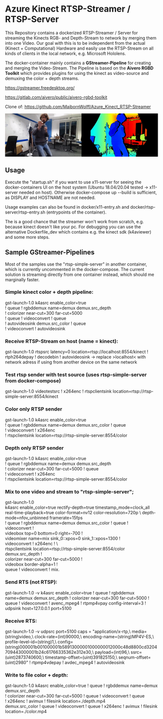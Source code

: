 # Azure Kinect RTSP-Streamer / RTSP-Server

This Repository contains a dockerized RTSP-Streamer / Server for streaming the Kinects RGB- and Depth-Stream to network
by merging them into one Video. Our goal with this is to be independent from the actual (Kinect + Computational) Hardware
and easily use the RTSP-Stream on all kinds of clients in the local network, e.g. Microsoft Hololens.

The docker-container mainly contains a **GStreamer-Pipeline** for creating and merging the Video-Stream. The Pipeline is based
on the **Aivero RGBD Toolkit** which provides plugins for using the kinect as video-source and demuxing the color + depth streams.

https://gstreamer.freedesktop.org/

https://gitlab.com/aivero/public/aivero-rgbd-toolkit

Clone of:
https://github.com/MaibornWolff/Azure_Kinect_RTSP-Streamer

![](theGif.gif)

## Usage

Execute the "startup.sh" if you want to use x11-server for seeing the docker-containers UI on the host system (Ubuntu 18.04/20.04 tested -> x11-server needed on host).
Otherwise docker-compose up --build is sufficient, as DISPLAY and HOSTNAME are not needed.

Usage examples can also be found in docker/x11-entry.sh and docker/rtsp-server/rtsp-entry.sh (entrypoints of the container).

The is a good chance that the streamer won't work from scratch, e.g. because kinect doesn't like your pc. For debugging you can use the
alternative Dockerfile_dev which contains e.g. the kinect sdk (k4aviewer) and some more steps.

## Sample GStreamer-Pipelines

Most of the samples use the "rtsp-simple-server" in another container, which is currently uncommented in the docker-compose.
The current solution is streaming directly from one container instead, which should me marginally faster.

### Simple kinect color + depth pipeline:
gst-launch-1.0 k4asrc enable_color=true \
! queue ! rgbddemux name=demux demux.src_depth \
! colorizer near-cut=300 far-cut=5000 \
! queue ! videoconvert ! queue \
! autovideosink demux.src_color ! queue \
! videoconvert ! autovideosink

### Receive RTSP-Stream on host (name = kinect):
gst-launch-1.0 rtspsrc latency=0 location=rtsp://localhost:8554/kinect ! rtph264depay ! decodebin ! autovideosink
-> replace >localhost< with network adress if using from another device on the same network

### Test rtsp sender with test source (uses rtsp-simple-server from docker-compose)
gst-launch-1.0 videotestsrc ! x264enc ! rtspclientsink location=rtsp://rtsp-simple-server:8554/kinect

### Color only RTSP sender
gst-launch-1.0 k4asrc enable_color=true \
! queue ! rgbddemux name=demux demux.src_color ! queue \
! videoconvert ! x264enc \
! rtspclientsink location=rtsp://rtsp-simple-server:8554/color

### Depth only RTSP sender
gst-launch-1.0 k4asrc enable_color=true \
! queue ! rgbddemux name=demux demux.src_depth \
! colorizer near-cut=300 far-cut=5000 ! queue \
! videoconvert ! x264enc \
! rtspclientsink location=rtsp://rtsp-simple-server:8554/color

### Mix to one video and stream to "rtsp-simple-server";
gst-launch-1.0 \
   k4asrc enable_color=true rectify-depth=true timestamp_mode=clock_all real-time-playback=true color-format=nv12 color-resolution=720p \    depth-mode=nfov_unbinned framerate=15fps \
   ! queue ! rgbddemux name=demux demux.src_color ! queue ! \
   videoconvert ! \
   videobox top=0 bottom=0 right=-700 ! \
   videomixer name=mix sink_0::xpos=0 sink_1::xpos=1300 ! \
   videoconvert ! x264enc ! \   
   rtspclientsink location=rtsp://rtsp-simple-server:8554/color demux.src_depth ! \
   colorizer near-cut=300 far-cut=5000 ! \
   videobox border-alpha=1 ! \
   queue ! videoconvert ! mix.

### Send RTS (not RTSP):
gst-launch-1.0 -v k4asrc enable_color=true ! queue ! rgbddemux name=demux demux.src_depth ! colorizer near-cut=300 far-cut=5000 ! queue ! videoconvert ! avenc_mpeg4 ! rtpmp4vpay config-interval=3 ! udpsink host=127.0.0.1 port=5100

### Receive RTS:
gst-launch-1.0 -v udpsrc port=5100 caps = "application/x-rtp\,\ media\=\(string\)video\,\ clock-rate\=\(int\)90000\,\ encoding-name\=\(string\)MP4V-ES\,\ profile-level-id\=\(string\)1\,\ config\=\(string\)000001b001000001b58913000001000000012000c48d8800cd3204709443000001b24c61766335362e312e30\,\ payload\=\(int\)96\,\ ssrc\=\(uint\)2873740600\,\ timestamp-offset\=\(uint\)391825150\,\ seqnum-offset\=\(uint\)2980" ! rtpmp4vdepay ! avdec_mpeg4 ! autovideosink

### Write to file color + depth:
gst-launch-1.0 k4asrc enable_color=true ! queue ! rgbddemux name=demux demux.src_depth \
! colorizer near-cut=300 far-cut=5000 ! queue ! videoconvert ! queue \
! x264enc ! avimux ! filesink location=./depth.mp4 \
demux.src_color ! queue ! videoconvert ! queue ! x264enc ! avimux ! filesink location=./color.mp4